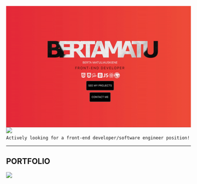 <img src="/bertamatu500.gif" align="right" alt="portfolio-image" width="600" height="auto">
<a href="https://www.linkedin.com/in/bertam/" target="_blank"><img src="https://img.icons8.com/color/96/000000/linkedin-2.png"/></a>
<br>
<code>Actively looking for a front-end developer/software engineer position!</code>
<hr>
<h2>PORTFOLIO</h2><a href="https://www.bertamatu.com" target="_blank"><img src="https://img.icons8.com/fluent/96/000000/portfolio.png"/></a>



